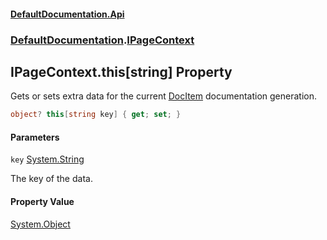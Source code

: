 #### [DefaultDocumentation\.Api](../../index.md 'index')
### [DefaultDocumentation](../../index.md#DefaultDocumentation 'DefaultDocumentation').[IPageContext](index.md 'DefaultDocumentation\.IPageContext')

## IPageContext\.this\[string\] Property

Gets or sets extra data for the current [DocItem](../Models/DocItem/index.md 'DefaultDocumentation\.Models\.DocItem') documentation generation\.

```csharp
object? this[string key] { get; set; }
```
#### Parameters

<a name='DefaultDocumentation.IPageContext.this[string].key'></a>

`key` [System\.String](https://docs.microsoft.com/en-us/dotnet/api/System.String 'System\.String')

The key of the data\.

#### Property Value
[System\.Object](https://docs.microsoft.com/en-us/dotnet/api/System.Object 'System\.Object')